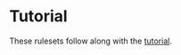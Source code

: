 # Tutorial

These rulesets follow along with the [tutorial](https://picostack.blogspot.com/2023/07/tutorial-for-new-application.html).

